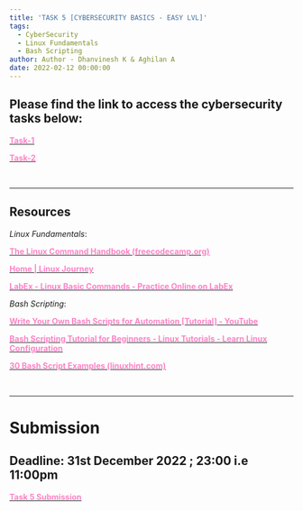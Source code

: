 ```yaml
---
title: 'TASK 5 [CYBERSECURITY BASICS - EASY LVL]'
tags:
  - CyberSecurity
  - Linux Fundamentals
  - Bash Scripting
author: Author - Dhanvinesh K & Aghilan A
date: 2022-02-12 00:00:00
---
```


## Please find the link to access the cybersecurity tasks below:

[<b><span style="color: #FE83C6">Task-1</span></b>](tryhackme.com/jr/cognizancecysdomainprelims1)

[<b><span style="color: #FE83C6">Task-2</span></b>](tryhackme.com/jr/cognizancecysdomainprelims2)

<br>

<hr>

## Resources
*Linux Fundamentals*:

[<b><span style="color: #FE83C6">The Linux Command Handbook (freecodecamp.org)</span></b>](https://youtu.be/9CpvWF41WrQ)

[<b><span style="color: #FE83C6">Home | Linux Journey</span></b>](https://linuxjourney.com/)

[<b><span style="color: #FE83C6">LabEx - Linux Basic Commands - Practice Online on LabEx</span></b>](https://labex.io/courses/linux-basic-commands-practice-online)

*Bash Scripting*:

[<b><span style="color: #FE83C6">Write Your Own Bash Scripts for Automation [Tutorial] - YouTube</span></b>](https://www.youtube.com/watch?v=PPQ8m8xQAs8)

[<b><span style="color: #FE83C6">Bash Scripting Tutorial for Beginners - Linux Tutorials - Learn Linux Configuration</span></b>](https://linuxconfig.org/bash-scripting-tutorial-for-beginners)

[<b><span style="color: #FE83C6">30 Bash Script Examples (linuxhint.com)</span></b>](https://linuxhint.com/30_bash_script_examples/)
<br>

<br>

<hr>

# Submission 
## Deadline: <b>31st December 2022 ; 23:00 i.e 11:00pm </b>
[<b><span style="color: #FE83C6">Task 5 Submission</b></span>](https://forms.gle/cBJKs2xiwStB9NzD7)